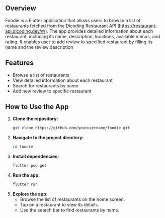 ## Overview

Foodie is a Flutter application that allows users to browse a list of restaurants fetched from the Dicoding Restaurant API (https://restaurant-api.dicoding.dev/#/). The app provides detailed information about each restaurant, including its name, description, locations, available menus, and rating. It enables user to add review to specified restaurant by filling its name and the review description

## Features

- Browse a list of restaurants
- View detailed information about each restaurant
- Search for restaurants by name
- Add new review to specific restaurant

## How to Use the App

1. **Clone the repository:**
    ```sh
    git clone https://github.com/yourusername/foodie.git
    ```
2. **Navigate to the project directory:**
    ```sh
    cd foodie
    ```
3. **Install dependencies:**
    ```sh
    flutter pub get
    ```
4. **Run the app:**
    ```sh
    flutter run
    ```
5. **Explore the app:**
    - Browse the list of restaurants on the home screen.
    - Tap on a restaurant to view its details.
    - Use the search bar to find restaurants by name.